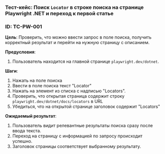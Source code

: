 ### Тест-кейс: Поиск `Locator` в строке поиска на странице Playwright .NET и переход к первой статье
### ID: TC-PW-001

**Цель**: Проверить, что можно ввести запрос в поле поиска, получить корректный результат и перейти на нужную страницу с описанием.

**Предусловия**:
1. Пользователь находится на главной странице `playwright.dev/dotnet`.

**Шаги**:
1. Нажать на поле поиска
2. Ввести в поле поиска текст "Locator"
3. Нажать на элемент из списка с надписью "Locators".
4. Проверить, что открытая страница содержит строку `playwright.dev/dotnet/docs/locators` в URL
5. Убедиться, что на открытой странице заголовок содержит "Locators"	

**Ожидаемый результат**:
1. Пользователь видит релевантные результаты поиска сразу после ввода текста.
2. Переход на страницу с информацией по запросу происходит успешно.
3. Заголовок страницы соответствует выбранному результату.